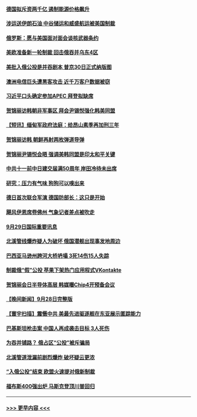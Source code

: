 #### [德国拟斥资两千亿 遏制能源价格飙升](../pages/prog202/a103540088.md?t=09300801) 
#### [涉运送伊朗石油 中谷储运和威盛航运被美国制裁](../pages/prog202/a103540020.md?t=09300801) 
#### [俄罗斯：愿与美国面对面会谈核武器条约](../pages/prog202/a103539991.md?t=09300801) 
#### [美欧准备新一轮制裁 回击俄吞并乌东4区](../pages/prog202/a103540010.md?t=09300801) 
#### [美批入俄公投是并吞剧本 普京30日正式纳版图](../pages/prog202/a103539955.md?t=09300801) 
#### [澳洲电信巨头遭黑客攻击 近千万客户数据被窃](../pages/prog202/a103539951.md?t=09300801) 
#### [习近平口头确定参加APEC 拜登拟缺席](../pages/prog202/a103539836.md?t=09300801) 
#### [贺锦丽访韩朝非军事区 拜会尹锡悦强化韩美同盟](../pages/prog202/a103539939.md?t=09300801) 
#### [【短讯】缅甸军政府法庭：给昂山素季再加刑三年](../pages/prog202/a103539938.md?t=09300801) 
#### [贺锦丽访韩 朝鲜再射两枚弹道导弹](../pages/prog202/a103539936.md?t=09300801) 
#### [贺锦丽尹锡悦会晤 强调美韩同盟是印太和平关键](../pages/prog202/a103539806.md?t=09300801) 
#### [中共十一前中日建交届满50周年 岸田冷待未出席](../pages/prog202/a103539784.md?t=09300801) 
#### [研究：压力有气味 狗狗可以嗅出来](../pages/prog202/a103539712.md?t=09300801) 
#### [德日首次联合军演 德国防部长：这只是开始](../pages/prog202/a103539730.md?t=09300801) 
#### [飓风伊恩席卷佛州 气象记者差点被吹走](../pages/prog202/a103539723.md?t=09300801) 
#### [9月29日国际重要讯息](../pages/prog202/a103539683.md?t=09300801) 
#### [北溪管线爆炸疑人为破坏 俄国潜舰出现事发地周边](../pages/prog202/a103539580.md?t=09300801) 
#### [巴西亚马逊州跨河大桥坍塌 3死14伤15人失踪](../pages/prog202/a103539558.md?t=09300801) 
#### [制裁俄“假”公投 苹果下架热门应用程式VKontakte](../pages/prog202/a103539547.md?t=09300801) 
#### [贺锦丽会日半导体高层 韩媒曝Chip4开预备会议](../pages/prog202/a103539476.md?t=09300801) 
#### [【晚间新闻】9月28日完整版](../pages/prog202/a103539448.md?t=09300801) 
#### [【寰宇扫描】震慑中共 美最先进驱逐舰在东亚展示匿踪能力](../pages/prog202/a103539478.md?t=09300801) 
#### [巴基斯坦枪击案 中国人再成袭击目标 3人死伤](../pages/prog202/a103539338.md?t=09300801) 
#### [为吞并铺路？ 俄占区“公投”被斥骗局](../pages/prog202/a103539333.md?t=09300801) 
#### [北溪管道泄漏前剧烈爆炸 破坏疑云更浓](../pages/prog202/a103539330.md?t=09300801) 
#### [“入俄公投”结束 欧盟火速提对俄新制裁](../pages/prog202/a103539328.md?t=09300801) 
#### [福布斯400强出炉 马斯克登顶川普回归](../pages/prog202/a103539344.md?t=09300801) 

----
#### [ >>> 更早内容 <<< ](../indexes/prog202-earlier.md)
